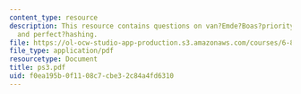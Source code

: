 ```yaml
---
content_type: resource
description: This resource contains questions on van?Emde?Boas?priority?queue, Fibonacci?heaps,
  and perfect?hashing.
file: https://ol-ocw-studio-app-production.s3.amazonaws.com/courses/6-854j-advanced-algorithms-fall-2005/f0ea195b0f1108c7cbe32c84a4fd6310_ps3.pdf
file_type: application/pdf
resourcetype: Document
title: ps3.pdf
uid: f0ea195b-0f11-08c7-cbe3-2c84a4fd6310
---
```

